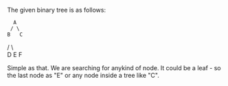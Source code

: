 The given binary tree is as follows:

      A
     / \
    B   C
   / \   \
  D   E   F

  Simple as that. We are searching for anykind of node. It could be a leaf - so the last node as "E"
  or any node inside a tree like "C".
